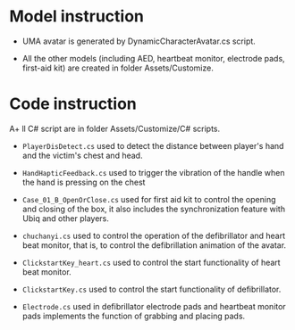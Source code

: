 # Model instruction

+ UMA avatar is generated by DynamicCharacterAvatar.cs script.

+ All the other models (including AED, heartbeat monitor, electrode pads, first-aid kit) are created in folder Assets/Customize.

# Code instruction

A+ ll C# script are in folder Assets/Customize/C# scripts.

+ `PlayerDisDetect.cs` used to detect the distance between player's hand and the victim's chest and head.

+ `HandHapticFeedback.cs` used to trigger the vibration of the handle when the hand is pressing on the chest

+ `Case_01_B_OpenOrClose.cs` used for first aid kit to control the opening and closing of the box, it also includes the synchronization feature with Ubiq and other players.

+ `chuchanyi.cs` used to control the operation of the defibrillator and heart beat monitor, that is, to control the defibrillation animation of the avatar.

+ `ClickstartKey_heart.cs` used to control the start functionality of heart beat monitor.

+ `ClickstartKey.cs` used to control the start functionality of defibrillator.

+ `Electrode.cs` used in defibrillator electrode pads and heartbeat monitor pads implements the function of grabbing and placing pads.
